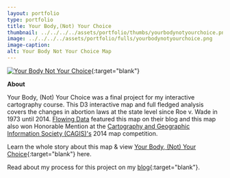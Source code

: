 ```yaml
---
layout: portfolio
type: portfolio
title: Your Body,(Not) Your Choice
thumbnail: ../../../../assets/portfolio/thumbs/yourbodynotyourchoice.png
image: ../../../../assets/portfolio/fulls/yourbodynotyourchoice.png
image-caption:
alt: Your Body Not Your Choice Map
---
```

[![Your Body Not Your Choice]({{page.image}})](http://yourbodynotyourchoice.github.io/){:target="blank"}

**About**

Your Body, (Not) Your Choice was a final project for my interactive cartography course. This D3 interactive map and full fledged analysis covers the changes in abortion laws at the state level since Roe v. Wade in 1973 until 2014. [Flowing Data](http://flowingdata.com/2015/03/18/abortion-policies-over-time-and-by-state/) featured this map on their blog and this map also won Honorable Mention at the [Cartography and Geographic Information Society (CAGIS)'s](http://www.cartogis.org/awards/winners2014.php) 2014 map competition. 

Learn the whole story about this map & view [Your Body, (Not) Your Choice](http://yourbodynotyourchoice.github.io/){:target="blank"} here.

Read about my process for this project on my [blog](https://kowalskycartography.wordpress.com/tag/575-final-project/){:target="blank"}.